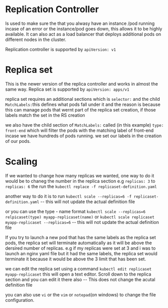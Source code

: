 # Replication Controller

Is used to make sure the that you alwasy have an instance /pod running incase of an error or the instance/pod goes down, this allows it to be highly available. It can also act as a load balancer that deploys additional pods on different nodes in the cluster.

Replication controller is supported by ```apiVersion: v1```

# Replica set

This is the newer version of the replica controller and works in almost the same way.
Replica set is supported by ```apiVersion: apps/v1```

replica set requires an additional sections which is ```selector:``` and the child ```MatchLabels:```this defines what pods fall under it and the reason is because this can manage pods that wernt part of the replica set creation, if those labels match the set in the RS creation

we also have the child section of ```MatchLabels:``` called (in this example) ```type: front-end``` which will filter the pods with the matching label of front-end incase we have hundreds of pods running. we set our labels in the creation of our pods.

# Scaling 

If we wanted to change how many replicas we wanted, one way to do it would be to chaneg the number in the replica section e.g ```replicas: 3``` to ``` replicas: 6``` the run the ```kubectl replace -f replicaset-definition.yaml```

another way to do it is to run ```kubectl scale --replicas=6 -f replicaset-definition.yaml``` -- this will not update the actual definition file

or you can use the type - name format ```kubectl scale --replicas=6 relpicaset(type) myapp-replicaset(name)``` or ```kubectl scale replicaset myapp-replicaset --replicas=6``` -- this will not update the actual definition file

If you try to launch a new pod that has the same labels as the replica set pods, the replica set will terminate automatically as it will be above the dersired number of replicas. e.g if my replicas were set at 3 and  i was to launch an nginx yaml file but it had the same labels, the replica set would terminate it because it would be above the 3 limit that has been set.

we can edit the replica set using a command ```kubectl edit replicaset myapp-replicaset``` this will open a text editor. Scroll down to the replica section and you can edit it there also -- This does not change the acutal definition file

you can also use ```vi``` or the ```vim``` or ```notepad```(on windows) to change the file configuration.

